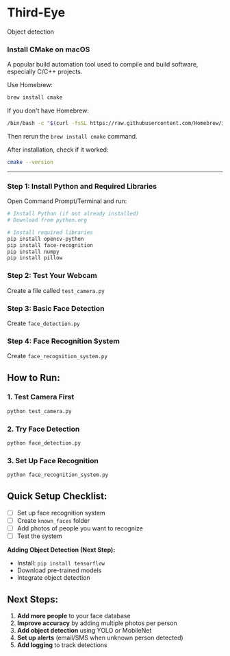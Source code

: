 # Third-Eye
Object detection

### Install CMake on macOS
A popular build automation tool used to compile and build software, especially C/C++ projects.

Use Homebrew:

```bash
brew install cmake
```

If you don't have Homebrew:

```bash
/bin/bash -c "$(curl -fsSL https://raw.githubusercontent.com/Homebrew/install/HEAD/install.sh)"
```

Then rerun the `brew install cmake` command.

After installation, check if it worked:

```bash
cmake --version
```

___

### Step 1: Install Python and Required Libraries
Open Command Prompt/Terminal and run:
```bash
# Install Python (if not already installed)
# Download from python.org

# Install required libraries
pip install opencv-python
pip install face-recognition
pip install numpy
pip install pillow
```

### Step 2: Test Your Webcam
Create a file called `test_camera.py`

### Step 3: Basic Face Detection
Create `face_detection.py`

### Step 4: Face Recognition System
Create `face_recognition_system.py`

## How to Run:

### 1. **Test Camera First**
```bash
python test_camera.py
```

### 2. **Try Face Detection**
```bash
python face_detection.py
```

### 3. **Set Up Face Recognition**
```bash
python face_recognition_system.py
```

## Quick Setup Checklist:
- [ ] Set up face recognition system
- [ ] Create `known_faces` folder
- [ ] Add photos of people you want to recognize
- [ ] Test the system

**Adding Object Detection (Next Step):**
- Install: `pip install tensorflow`
- Download pre-trained models
- Integrate object detection

## Next Steps:
1. **Add more people** to your face database
2. **Improve accuracy** by adding multiple photos per person
3. **Add object detection** using YOLO or MobileNet
4. **Set up alerts** (email/SMS when unknown person detected)
5. **Add logging** to track detections



